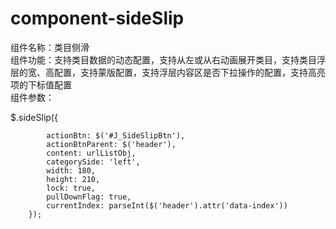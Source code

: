 # component-sideSlip
组件名称：类目侧滑<br>
组件功能：支持类目数据的动态配置，支持从左或从右动画展开类目，支持类目浮层的宽、高配置，支持蒙版配置，支持浮层内容区是否下拉操作的配置，支持高亮项的下标值配置<br>
组件参数：

$.sideSlip({

            actionBtn: $('#J_SideSlipBtn'),
            actionBtnParent: $('header'),
            content: urlListObj,
            categorySide: 'left',
            width: 180,
            height: 210,
            lock: true,
            pullDownFlag: true,
            currentIndex: parseInt($('header').attr('data-index'))
        });
